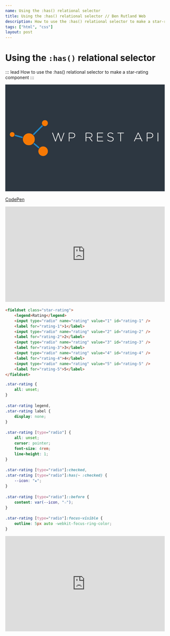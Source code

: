 ```yaml
---
name: Using the :has() relational selector
title: Using the :has() relational selector // Ben Rutland Web
description: How to use the :has() relational selector to make a star-rating component
tags: ["html", "css"]
layout: post
---
```


# Using the `:has()` relational selector

::: lead
How to use the :has() relational selector to make a star-rating component
:::

![Enhanced WordPress REST Requests and Responses](/img/wp-rest-api.png)

[CodePen](https://codepen.io/BenRutlandWeb/pen/dyKNVPp?editors=1100)

<iframe height="300" style="width: 100%;" scrolling="no" title="5 star rating simple" src="https://codepen.io/BenRutlandWeb/embed/dyKNVPp?default-tab=result&theme-id=dark" frameborder="no" loading="lazy" allowtransparency="true" allowfullscreen="true">
  See the Pen <a href="https://codepen.io/BenRutlandWeb/pen/dyKNVPp">
  5 star rating simple</a> by Ben Rutland (<a href="https://codepen.io/BenRutlandWeb">@BenRutlandWeb</a>)
  on <a href="https://codepen.io">CodePen</a>.
</iframe>

```html
<fieldset class="star-rating">
    <legend>Rating</legend>
    <input type="radio" name="rating" value="1" id="rating-1" />
    <label for="rating-1">1</label>
    <input type="radio" name="rating" value="2" id="rating-2" />
    <label for="rating-2">2</label>
    <input type="radio" name="rating" value="3" id="rating-3" />
    <label for="rating-3">3</label>
    <input type="radio" name="rating" value="4" id="rating-4" />
    <label for="rating-4">4</label>
    <input type="radio" name="rating" value="5" id="rating-5" />
    <label for="rating-5">5</label>
</fieldset>
```

```css
.star-rating {
    all: unset;
}

.star-rating legend,
.star-rating label {
    display: none;
}

.star-rating [type="radio"] {
    all: unset;
    cursor: pointer;
    font-size: 4rem;
    line-height: 1;
}

.star-rating [type="radio"]:checked,
.star-rating [type="radio"]:has(~ :checked) {
    --icon: "★";
}

.star-rating [type="radio"]::before {
    content: var(--icon, "☆");
}

.star-rating [type="radio"]:focus-visible {
    outline: 5px auto -webkit-focus-ring-color;
}
```

<iframe height="300" style="width: 100%;" scrolling="no" title="5 star rating" src="https://codepen.io/BenRutlandWeb/embed/qBYZmVm?default-tab=result&theme-id=dark" frameborder="no" loading="lazy" allowtransparency="true" allowfullscreen="true">
  See the Pen <a href="https://codepen.io/BenRutlandWeb/pen/qBYZmVm">
  5 star rating</a> by Ben Rutland (<a href="https://codepen.io/BenRutlandWeb">@BenRutlandWeb</a>)
  on <a href="https://codepen.io">CodePen</a>.
</iframe>
